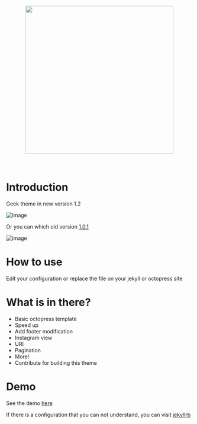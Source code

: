 <h1 align="center">
	<br>
	<img width="400" src="http://i.imgur.com/jKPOX8C.png">
	<br>
	<br>
</h1>

# Introduction
Geek theme in new version 1.2

![image](http://i.imgur.com/JdphAWJ.png)

Or you can which old version [1.0.1](https://github.com/manganbiner/mangan-obj/releases/tag/v1.0.1)

![image](http://i.imgbox.com/HU4xkyAk.jpg)

# How to use

Edit your configuration or replace the file on your jekyll or octopress site

# What is in there?

 * Basic octopress template
 * Speed up
 * Add footer modification
 * Instagram view
 * URI
 * Pagination
 * More!
 * Contribute for building this theme

# Demo

See the demo [here](https://dikiaap.github.io)

If there is a configuration that you can not understand, you can visit [jekyllrb](http://jekyllrb.com)